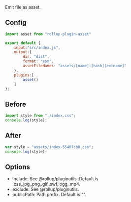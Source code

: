 Emit file as asset.

## Config

```javascript
import asset from "rollup-plugin-asset"

export default {
	input:"src/index.js",
	output:{
		dir: "dist",
		format: "esm",
		assetFileNames: "assets/[name]-[hash][extname]"
	},
	plugins:[
		asset()
	]
};
```

## Before

```javascript
import style from "./index.css";
console.log(style);
```

## After

```javascript
var style = "assets/index-55407cb8.css";
console.log(style);
```

## Options

- include: See @rollup/pluginutils. Default is .css,.jpg,.png,.gif,.swf,.ogg,.mp4.
- exclude: See @rollup/pluginutils.
- publicPath: Path prefix. Default is "".
